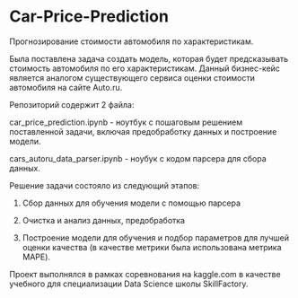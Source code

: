# Car-Price-Prediction
Прогнозирование стоимости автомобиля по характеристикам.

Была поставлена задача создать модель, которая будет предсказывать стоимость автомобиля по его характеристикам.
Данный бизнес-кейс является аналогом существующего сервиса оценки стоимости автомобиля на сайте Auto.ru.

Репозиторий содержит 2 файла:

car_price_prediction.ipynb - ноутбук с пошаговым решением поставленной задачи, включая предобработку данных и построение модели.

cars_autoru_data_parser.ipynb - ноубук с кодом парсера для сбора данных.

Решение задачи состояло из следующий этапов:
1. Сбор данных для обучения модели с помощью парсера

2. Очистка и анализ данных, предобработка

3. Построение модели для обучения и подбор параметров для лучшей оценки качества (в качестве метрики была использована метрика MAPE).

Проект выполнялся в рамках соревнования на kaggle.com в качестве учебного для специализации Data Science школы SkillFactory.
